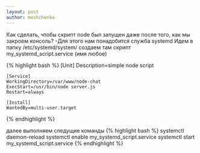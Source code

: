 ```yaml
---
layout: post
author: meshchenko
---
```


Как сделать, чтобы скрипт node был запущен даже после того, как мы закроем консоль?
-Для этого нам понадобится служба systemd
Идем в папку /etc/systemd/system/
создаем там скрипт my_systemd_script.service (имя любое)

{% highlight bash %}
	[Unit]
	Description=simple node script

	[Service]
	WorkingDirectory=/var/www/node-chat
	ExecStart=/usr/bin/node server.js
	Restart=always

	[Install]
	WantedBy=multi-user.target
{% endhighlight %}

далее выполняем следущие команды
{% highlight bash %}
systemctl daemon-reload
systemctl enable my_systemd_script.service
systemctl start my_systemd_script.service
{% endhighlight %}